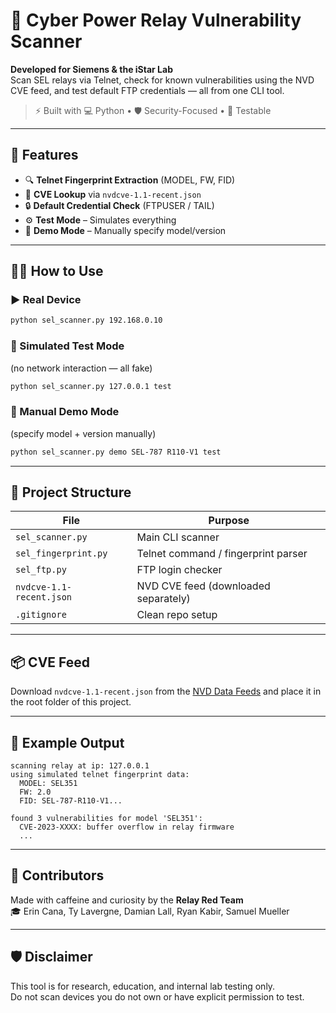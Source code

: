 # 🔐 Cyber Power Relay Vulnerability Scanner

**Developed for Siemens & the iStar Lab**  
Scan SEL relays via Telnet, check for known vulnerabilities using the NVD CVE feed, and test default FTP credentials — all from one CLI tool.  

> ⚡ Built with 💻 Python • 🛡️ Security-Focused • 🔬 Testable

---

## 🚀 Features

- 🔍 **Telnet Fingerprint Extraction** (MODEL, FW, FID)
- 🧠 **CVE Lookup** via `nvdcve-1.1-recent.json`
- 🔒 **Default Credential Check** (FTPUSER / TAIL)
- ⚙️ **Test Mode** – Simulates everything
- 🧪 **Demo Mode** – Manually specify model/version

---

## 🧑‍💻 How to Use

### ▶️ Real Device
```bash
python sel_scanner.py 192.168.0.10
```

### 🧪 Simulated Test Mode
(no network interaction — all fake)
```bash
python sel_scanner.py 127.0.0.1 test
```

### 🧰 Manual Demo Mode
(specify model + version manually)
```bash
python sel_scanner.py demo SEL-787 R110-V1 test
```

---

## 📁 Project Structure

| File                    | Purpose                                     |
|-------------------------|---------------------------------------------|
| `sel_scanner.py`        | Main CLI scanner                            |
| `sel_fingerprint.py`    | Telnet command / fingerprint parser         |
| `sel_ftp.py`            | FTP login checker                           |
| `nvdcve-1.1-recent.json`| NVD CVE feed (downloaded separately)        |
| `.gitignore`            | Clean repo setup                            |

---

## 📦 CVE Feed

Download `nvdcve-1.1-recent.json` from the [NVD Data Feeds](https://nvd.nist.gov/vuln/data-feeds#JSON_FEED) and place it in the root folder of this project.

---

## 📄 Example Output

```text
scanning relay at ip: 127.0.0.1
using simulated telnet fingerprint data:
  MODEL: SEL351
  FW: 2.0
  FID: SEL-787-R110-V1...

found 3 vulnerabilities for model 'SEL351':
  CVE-2023-XXXX: buffer overflow in relay firmware
  ...
```

---

## 🙌 Contributors

Made with caffeine and curiosity by the **Relay Red Team**  
🎓 Erin Cana, Ty Lavergne, Damian Lall, Ryan Kabir, Samuel Mueller

---

## 🛡️ Disclaimer

This tool is for research, education, and internal lab testing only.  
Do not scan devices you do not own or have explicit permission to test.

